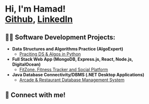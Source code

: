 <h1>Hi, I'm Hamad! <br/><a href="https://github.com/Hamad-Ayaz">Github</a>, <a href="https://www.linkedin.com/in/hamad-ayaz-53629830a/">LinkedIn</a></h1>

<h2>👨‍💻 Software Development Projects:</h2>

- <b>Data Structures and Algorithms Practice (AlgoExpert)</b>
  - [Praciting DS & Algos in Python]()
- <b>Full Stack Web App (MongoDB, Express.js, React, Node.js, DigitalOcean)</b>
  - [FitZone. Fitness Tracker and Social Platform]()
- <b>Java Database Connectivity/DBMS (.NET Desktop Applications)</b>
  - [Arcade & Restaurant Database Management System]()

<h2> 🤳 Connect with me!</h2>
